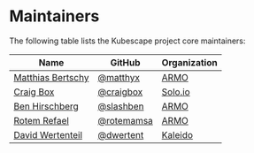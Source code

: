 # Maintainers

The following table lists the Kubescape project core maintainers:

| Name | GitHub | Organization
| --- | --- | --- 
| [Matthias Bertschy](https://www.linkedin.com/in/matthias-bertschy-b427b815/) | [@matthyx](https://github.com/matthyx) | [ARMO](https://www.armosec.io/)
| [Craig Box](https://www.linkedin.com/in/crbnz/) | [@craigbox](https://github.com/craigbox) | [Solo.io](https://www.solo.io/)
| [Ben Hirschberg](https://www.linkedin.com/in/benyamin-ben-hirschberg-66141890) | [@slashben](https://github.com/slashben) | [ARMO](https://www.armosec.io/)
| [Rotem Refael](https://www.linkedin.com/in/rotem-refael) | [@rotemamsa](https://github.com/rotemamsa) | [ARMO](https://www.armosec.io/)
| [David Wertenteil](https://www.linkedin.com/in/david-wertenteil-0ba277b9) | [@dwertent](https://github.com/dwertent) | [Kaleido](https://kaleido.io/)

